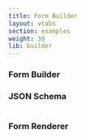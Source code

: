 ```yaml
---
title: Form Builder
layout: vtabs
section: examples
weight: 30
lib: builder
---
```

<h3>Form Builder</h3>
<div id="builder"></div>
<h3>JSON Schema</h3>
<pre id="json"></pre>
<h3>Form Renderer</h3>
<div id="formio" class="well"></div>

<script type="text/javascript">
Formio.builder(document.getElementById("builder"), null, {
  baseUrl: 'https://sqpgeuzujwerjcu.form.io'
}).then(function(builder) {
  var jsonElement = document.getElementById('json');
  Formio.createForm(document.getElementById('formio'), {components: []}).then(function(form) {
    builder.on('saveComponent', function(event) {
      var schema = builder.schema;
      jsonElement.innerHTML = '';
      jsonElement.appendChild(document.createTextNode(JSON.stringify(schema, null, 4)));
      form.form = schema;
    });
  
    builder.on('editComponent', function(event) {
      console.log('editComponent', event);
    });
    
    builder.on('updateComponent', function(event) {
      console.log('updateComponent', event);
    });
    
    builder.on('deleteComponent', function(event) {
      console.log('deleteComponent', event);
    });
  });
});
</script>
